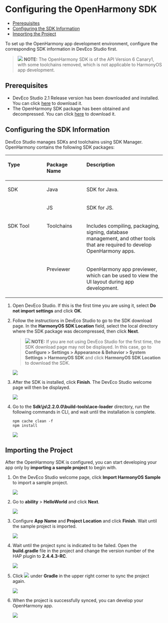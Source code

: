 # Configuring the OpenHarmony SDK<a name="EN-US_TOPIC_0000001113561194"></a>

-   [Prerequisites](#section164161442154812)
-   [Configuring the SDK Information](#section1265592425017)
-   [Importing the Project](#section12559415183418)

To set up the OpenHarmony app development environment, configure the corresponding SDK information in DevEco Studio first.

>![](public_sys-resources/icon-note.gif) **NOTE:** 
>The OpenHarmony SDK is of the API Version 6 Canary1, with some toolchains removed, which is not applicable to HarmonyOS app development.

## Prerequisites<a name="section164161442154812"></a>

-   DevEco Studio 2.1 Release version has been downloaded and installed. You can click  [here](https://developer.harmonyos.com/en/develop/deveco-studio#download)  to download it.
-   The OpenHarmony SDK package has been obtained and decompressed. You can click  [here](https://mirror.iscas.ac.cn/OpenHarmony/sdk/OpenHarmony-SDK-2.0-Canary.7z)  to download it.

## Configuring the SDK Information<a name="section1265592425017"></a>

DevEco Studio manages SDKs and toolchains using SDK Manager. OpenHarmony contains the following SDK packages:

<a name="table64565810577"></a>
<table><thead align="left"><tr id="row12455580576"><th class="cellrowborder" valign="top" width="24.709999999999997%" id="mcps1.1.4.1.1"><p id="p34565812572"><a name="p34565812572"></a><a name="p34565812572"></a>Type</p>
</th>
<th class="cellrowborder" valign="top" width="25.3%" id="mcps1.1.4.1.2"><p id="p104675817575"><a name="p104675817575"></a><a name="p104675817575"></a>Package Name</p>
</th>
<th class="cellrowborder" valign="top" width="49.99%" id="mcps1.1.4.1.3"><p id="p194610586574"><a name="p194610586574"></a><a name="p194610586574"></a>Description</p>
</th>
</tr>
</thead>
<tbody><tr id="row134615875716"><td class="cellrowborder" rowspan="2" valign="top" width="24.709999999999997%" headers="mcps1.1.4.1.1 "><p id="p8312243811"><a name="p8312243811"></a><a name="p8312243811"></a>SDK</p>
</td>
<td class="cellrowborder" valign="top" width="25.3%" headers="mcps1.1.4.1.2 "><p id="p674413467918"><a name="p674413467918"></a><a name="p674413467918"></a>Java</p>
</td>
<td class="cellrowborder" valign="top" width="49.99%" headers="mcps1.1.4.1.3 "><p id="p107441464917"><a name="p107441464917"></a><a name="p107441464917"></a>SDK for Java.</p>
</td>
</tr>
<tr id="row44334409916"><td class="cellrowborder" valign="top" headers="mcps1.1.4.1.1 "><p id="p1946175813574"><a name="p1946175813574"></a><a name="p1946175813574"></a>JS</p>
</td>
<td class="cellrowborder" valign="top" headers="mcps1.1.4.1.2 "><p id="p54625885713"><a name="p54625885713"></a><a name="p54625885713"></a>SDK for JS.</p>
</td>
</tr>
<tr id="row14474585576"><td class="cellrowborder" rowspan="2" valign="top" width="24.709999999999997%" headers="mcps1.1.4.1.1 "><p id="p124765819578"><a name="p124765819578"></a><a name="p124765819578"></a>SDK Tool</p>
</td>
<td class="cellrowborder" valign="top" width="25.3%" headers="mcps1.1.4.1.2 "><p id="p1947135818571"><a name="p1947135818571"></a><a name="p1947135818571"></a>Toolchains</p>
</td>
<td class="cellrowborder" valign="top" width="49.99%" headers="mcps1.1.4.1.3 "><p id="p7471158105711"><a name="p7471158105711"></a><a name="p7471158105711"></a>Includes compiling, packaging, signing, database management, and other tools that are required to develop OpenHarmony apps.</p>
</td>
</tr>
<tr id="row337931010"><td class="cellrowborder" valign="top" headers="mcps1.1.4.1.1 "><p id="p193791108"><a name="p193791108"></a><a name="p193791108"></a>Previewer</p>
</td>
<td class="cellrowborder" valign="top" headers="mcps1.1.4.1.2 "><p id="p1238951018"><a name="p1238951018"></a><a name="p1238951018"></a>OpenHarmony app previewer, which can be used to view the UI layout during app development.</p>
</td>
</tr>
</tbody>
</table>

1.  Open DevEco Studio. If this is the first time you are using it, select  **Do not import settings**  and click  **OK**.
2.  Follow the instructions in DevEco Studio to go to the SDK download page. In the  **HarmonyOS SDK Location**  field, select the local directory where the SDK package was decompressed, then click  **Next**.

    >![](public_sys-resources/icon-note.gif) **NOTE:** 
    >If you are not using DevEco Studio for the first time, the SDK download page may not be displayed. In this case, go to  **Configure \> Settings \> Appearance & Behavior \> System Settings \> HarmonyOS SDK**  and click  **HarmonyOS SDK Location**  to download the SDK.

    ![](figures/en-us_image_0000001117288684.png)

3.  After the SDK is installed, click  **Finish**. The DevEco Studio welcome page will then be displayed.

    ![](figures/en-us_image_0000001162781359.png)

4.  Go to the  **Sdk\\js\\2.2.0.0\\build-tools\\ace-loader**  directory, run the following commands in CLI, and wait until the installation is complete.

    ```
    npm cache clean -f
    npm install
    ```

    ![](figures/en-us_image_0000001163170097.png)


## Importing the Project<a name="section12559415183418"></a>

After the OpenHarmony SDK is configured, you can start developing your app only by  **importing a sample project**  to begin with.

1.  On the DevEco Studio welcome page, click  **Import HarmonyOS Sample**  to import a sample project.

    ![](figures/en-us_image_0000001163495457.png)

2.  Go to  **ability**  \>  **HelloWorld**  and click  **Next**.

    ![](figures/en-us_image_0000001117295732.png)

3.  Configure  **App Name**  and  **Project Location**  and click  **Finish**. Wait until the sample project is imported.

    ![](figures/en-us_image_0000001163500855.png)

4.  Wait until the project sync is indicated to be failed. Open the  **build.gradle**  file in the project and change the version number of the HAP plugin to  **2.4.4.3-RC**.

    ![](figures/en-us_image_0000001163550987.png)

5.  Click  ![](figures/en-us_image_0000001117304698.png)  under  **Gradle**  in the upper right corner to sync the project again.

    ![](figures/en-us_image_0000001117145200.png)

6.  When the project is successfully synced, you can develop your OpenHarmony app.

    ![](figures/en-us_image_0000001117145614.png)



